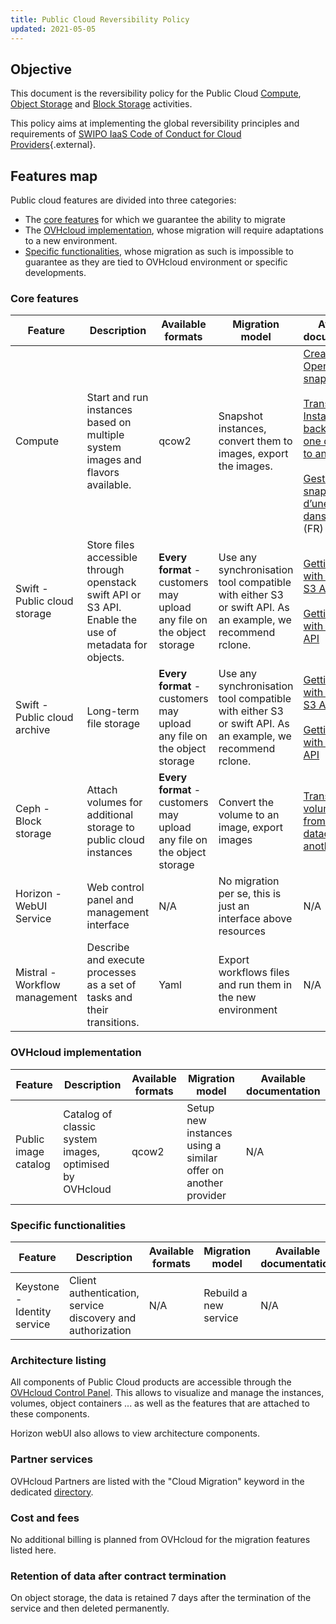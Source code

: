 ```yaml
---
title: Public Cloud Reversibility Policy
updated: 2021-05-05
---
```


## Objective

This document is the reversibility policy for the Public Cloud [Compute](https://www.ovhcloud.com/en-ca/public-cloud/compute/), [Object Storage](https://www.ovhcloud.com/en-ca/public-cloud/object-storage/) and [Block Storage](https://www.ovhcloud.com/en-ca/public-cloud/block-storage/) activities.

This policy aims at implementing the global reversibility principles and requirements of [SWIPO IaaS Code of Conduct for Cloud Providers](https://swipo.eu/download-section/copyrighted-downloads/){.external}.

## Features map

Public cloud features are divided into three categories:

- The [core features](#core-features) for which we guarantee the ability to migrate
- The [OVHcloud implementation](#ovhcloud-implementation), whose migration will require adaptations to a new environment.
- [Specific functionalities](#specific-functionalities), whose migration as such is impossible to guarantee as they are tied to OVHcloud environment or specific developments.

### Core features <a name="core-features"></a>

|Feature|Description|Available formats|Migration model|Available documentation|
|---|---|---|---|---|
|Compute|Start and run instances based on multiple system images and flavors available.|qcow2|Snapshot instances, convert them to images, export the images.|[Create and use OpenStack snapshots](https://www.ovh.com/blog/create-and-use-openstack-snapshots/)<br><br>[Transfer an Instance backup from one datacentre to another](/pages/public_cloud/compute/transfer_instance_backup_from_one_datacentre_to_another)<br><br>[Gestion des snapshots d’une instance dans horizon](/pages/public_cloud/compute/managing_snapshots_in_horizon) (FR)|
|Swift - Public cloud storage|Store files accessible through openstack swift API or S3 API. Enable the use of metadata for objects.|**Every format** - customers may upload any file on the object storage|Use any synchronisation tool compatible with either S3 or swift API. As an example, we recommend rclone.|[Getting started with the Swift S3 API](/pages/storage_and_backup/object_storage/pcs_getting_started_with_the_swift_s3_api)<br><br>[Getting started with the Swift API](/pages/storage_and_backup/object_storage/pcs_getting_started_with_the_swift_api)|
|Swift - Public cloud archive|Long-term file storage|**Every format** - customers may upload any file on the object storage|Use any synchronisation tool compatible with either S3 or swift API. As an example, we recommend rclone.|[Getting started with the Swift S3 API](/pages/storage_and_backup/object_storage/pcs_getting_started_with_the_swift_s3_api)<br><br>[Getting started with the Swift API](/pages/storage_and_backup/object_storage/pcs_getting_started_with_the_swift_api)|
|Ceph - Block storage|Attach volumes for additional storage to public cloud instances|**Every format** - customers may upload any file on the object storage|Convert the volume to an image, export images|[Transfer a volume backup from one datacentre to another](/pages/public_cloud/compute/transfer_volume_backup_from_one_datacentre_to_another)|
|Horizon - WebUI Service|Web control panel and management interface|N/A|No migration per se, this is just an interface above resources|N/A|
|Mistral - Workflow management|Describe and execute processes as a set of tasks and their transitions.|Yaml|Export workflows files and run them in the new environment|N/A|

### OVHcloud implementation <a name="ovhcloud-implementation"></a>

|Feature|Description|Available formats|Migration model|Available documentation|
|---|---|---|---|---|
|Public image catalog|Catalog of classic system images, optimised by OVHcloud|qcow2|Setup new instances using a similar offer on another provider|N/A|

### Specific functionalities <a name="specific-functionalities"></a>

|Feature|Description|Available formats|Migration model|Available documentation|
|---|---|---|---|---|
|Keystone - Identity service|Client authentication, service discovery and authorization|N/A|Rebuild a new service|N/A|

### Architecture listing

All components of Public Cloud products are accessible through the [OVHcloud Control Panel](https://ca.ovh.com/auth/?action=gotomanager&from=https://www.ovh.com/ca/en/&ovhSubsidiary=ca). This allows to visualize and manage the instances, volumes, object containers ... as well as the features that are attached to these components.

Horizon webUI also allows to view architecture components.

### Partner services

OVHcloud Partners are listed with the "Cloud Migration" keyword in the dedicated [directory](https://partner.ovhcloud.com/en-ca/directory/).

### Cost and fees

No additional billing is planned from OVHcloud for the migration features listed here.

### Retention of data after contract termination

On object storage, the data is retained 7 days after the termination of the service and then deleted permanently.
